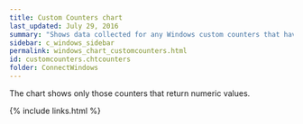 ```yaml
---
title: Custom Counters chart
last_updated: July 29, 2016
summary: "Shows data collected for any Windows custom counters that have been configured."
sidebar: c_windows_sidebar
permalink: windows_chart_customcounters.html
id: customcounters.chtcounters
folder: ConnectWindows
---
```



The chart shows only those counters that return numeric values.

{% include links.html %}
